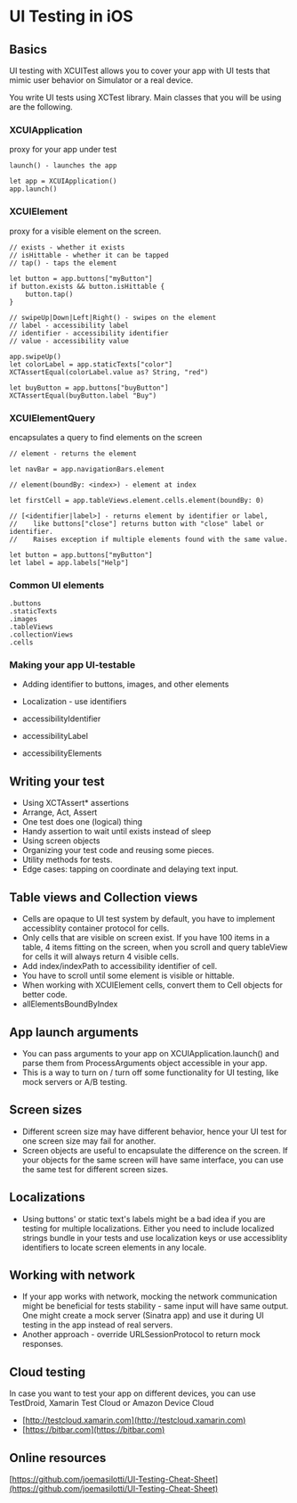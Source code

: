 # UI Testing in iOS

## Basics

UI testing with XCUITest allows you to cover your app with UI tests that mimic user behavior on Simulator or a real device.

You write UI tests using XCTest library. Main classes that you will be using are the following.

### XCUIApplication 
proxy for your app under test

    launch() - launches the app
    
    let app = XCUIApplication()
    app.launch()
    
### XCUIElement
proxy for a visible element on the screen.

    // exists - whether it exists
    // isHittable - whether it can be tapped
    // tap() - taps the element
    
    let button = app.buttons["myButton"]
    if button.exists && button.isHittable {
        button.tap()
    }
    
    // swipeUp|Down|Left|Right() - swipes on the element
    // label - accessibility label
    // identifier - accessibility identifier
    // value - accessibility value
    
    app.swipeUp()
    let colorLabel = app.staticTexts["color"]
    XCTAssertEqual(colorLabel.value as? String, "red")
    
    let buyButton = app.buttons["buyButton"]
    XCTAssertEqual(buyButton.label "Buy")

### XCUIElementQuery
encapsulates a query to find elements on the screen

    // element - returns the element
    
    let navBar = app.navigationBars.element
    
    // element(boundBy: <index>) - element at index
    
    let firstCell = app.tableViews.element.cells.element(boundBy: 0)
    
    // [<identifier|label>] - returns element by identifier or label, 
    //    like buttons["close"] returns button with "close" label or identifier.
    //    Raises exception if multiple elements found with the same value.
        
    let button = app.buttons["myButton"]
    let label = app.labels["Help"]

### Common UI elements
    
    .buttons 
    .staticTexts
    .images
    .tableViews
    .collectionViews
    .cells

### Making your app UI-testable
* Adding identifier to buttons, images, and other elements
* Localization - use identifiers

* accessibilityIdentifier
* accessibilityLabel
* accessibilityElements


## Writing your test
* Using XCTAssert* assertions
* Arrange, Act, Assert
* One test does one (logical) thing
* Handy assertion to wait until exists instead of sleep
* Using screen objects
* Organizing your test code and reusing some pieces.
* Utility methods for tests.
* Edge cases: tapping on coordinate and delaying text input.

## Table views and Collection views
* Cells are opaque to UI test system by default, you have to implement accessiblity container protocol for cells.
* Only cells that are visible on screen exist. If you have 100 items in a table, 4 items fitting on the screen, when you scroll and query tableView for cells it will always return 4 visible cells. 
* Add index/indexPath to accessibility identifier of cell. 
* You have to scroll until some element is visible or hittable.
* When working with XCUIElement cells, convert them to Cell objects for better code.
* allElementsBoundByIndex

## App launch arguments
* You can pass arguments to your app on XCUIApplication.launch() and parse them from ProcessArguments object accessible in your app.
* This is a way to turn on / turn off some functionality for UI testing, like mock servers or A/B testing.

## Screen sizes
* Different screen size may have different behavior, hence your UI test for one screen size may fail for another. 
* Screen objects are useful to encapsulate the difference on the screen. If your objects for the same screen will have same interface, you can use the same test for different screen sizes.

## Localizations
* Using buttons' or static text's labels might be a bad idea if you are testing for multiple localizations. Either you need to include localized strings bundle in your tests and use localization keys or use accessiblity identifiers to locate screen elements in any locale.

## Working with network
* If your app works with network, mocking the network communication might be beneficial for tests stability - same input will have same output. One might create a mock server (Sinatra app) and use it during UI testing in the app instead of real servers. 
* Another approach - override URLSessionProtocol to return mock responses.

## Cloud testing
In case you want to test your app on different devices, you can use TestDroid, Xamarin Test Cloud or Amazon Device Cloud

* [http://testcloud.xamarin.com](http://testcloud.xamarin.com)
* [https://bitbar.com](https://bitbar.com)

## Online resources
[https://github.com/joemasilotti/UI-Testing-Cheat-Sheet](https://github.com/joemasilotti/UI-Testing-Cheat-Sheet)

